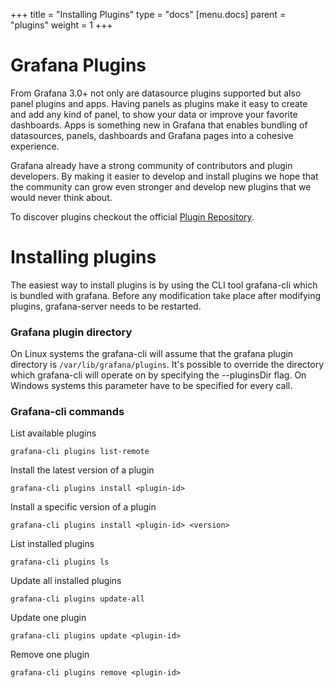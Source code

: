 +++
title = "Installing Plugins"
type = "docs"
[menu.docs]
parent = "plugins"
weight = 1
+++

# Grafana Plugins

From Grafana 3.0+ not only are datasource plugins supported but also panel plugins and apps.
Having panels as plugins make it easy to create and add any kind of panel, to show your data
or improve your favorite dashboards. Apps is something new in Grafana that enables
bundling of datasources, panels, dashboards and Grafana pages into a cohesive experience.

Grafana already have a strong community of contributors and plugin developers.
By making it easier to develop and install plugins we hope that the community
can grow even stronger and develop new plugins that we would never think about.

To discover plugins checkout the official [Plugin Repository](https://grafana.net/plugins).

# Installing plugins

The easiest way to install plugins is by using the CLI tool grafana-cli which is bundled with grafana. Before any modification take place after modifying plugins, grafana-server needs to be restarted.

### Grafana plugin directory

On Linux systems the grafana-cli will assume that the grafana plugin directory is `/var/lib/grafana/plugins`. It's possible to override the directory which grafana-cli will operate on by specifying the --pluginsDir flag. On Windows systems this parameter have to be specified for every call.

### Grafana-cli commands

List available plugins
```
grafana-cli plugins list-remote
```

Install the latest version of a plugin
```
grafana-cli plugins install <plugin-id>
```

Install a specific version of a plugin
```
grafana-cli plugins install <plugin-id> <version>
```

List installed plugins
```
grafana-cli plugins ls
```

Update all installed plugins
```
grafana-cli plugins update-all
```

Update one plugin
```
grafana-cli plugins update <plugin-id>
```

Remove one plugin
```
grafana-cli plugins remove <plugin-id>
```
